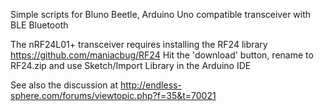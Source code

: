 Simple scripts for Bluno Beetle, Arduino Uno compatible transceiver with BLE Bluetooth

The nRF24L01+ transceiver requires installing the RF24 library 
  https://github.com/maniacbug/RF24
  Hit the 'download' button, rename to RF24.zip and use Sketch/Import Library in the Arduino IDE

See also the discussion at http://endless-sphere.com/forums/viewtopic.php?f=35&t=70021
